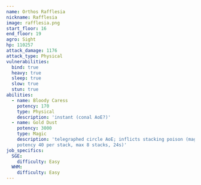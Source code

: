 ```yaml
---
name: Orthos Rafflesia
nickname: Rafflesia
image: rafflesia.png
start_floor: 16
end_floor: 19
agro: Sight
hp: 110257
attack_damage: 1176
attack_type: Physical
vulnerabilities:
  bind: true
  heavy: true
  sleep: true
  slow: true
  stun: true
abilities:
  - name: Bloody Caress
    potency: 170
    type: Physical
    description: 'instant (conal AoE?)'
  - name: Gold Dust
    potency: 3000
    type: Magic
    description: 'telegraphed circle AoE; inflicts stacking poison (magic DoT
    potency 40 per stack, max 8 stacks, 24s)'
job_specifics:
  SGE:
    difficulty: Easy
  WHM:
    difficulty: Easy
---
```

